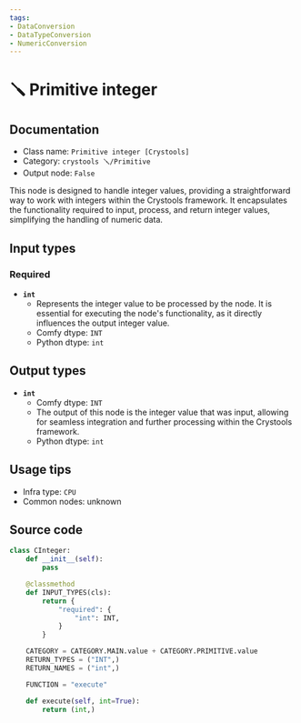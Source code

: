 ```yaml
---
tags:
- DataConversion
- DataTypeConversion
- NumericConversion
---
```


# 🪛 Primitive integer
## Documentation
- Class name: `Primitive integer [Crystools]`
- Category: `crystools 🪛/Primitive`
- Output node: `False`

This node is designed to handle integer values, providing a straightforward way to work with integers within the Crystools framework. It encapsulates the functionality required to input, process, and return integer values, simplifying the handling of numeric data.
## Input types
### Required
- **`int`**
    - Represents the integer value to be processed by the node. It is essential for executing the node's functionality, as it directly influences the output integer value.
    - Comfy dtype: `INT`
    - Python dtype: `int`
## Output types
- **`int`**
    - Comfy dtype: `INT`
    - The output of this node is the integer value that was input, allowing for seamless integration and further processing within the Crystools framework.
    - Python dtype: `int`
## Usage tips
- Infra type: `CPU`
- Common nodes: unknown


## Source code
```python
class CInteger:
    def __init__(self):
        pass

    @classmethod
    def INPUT_TYPES(cls):
        return {
            "required": {
                "int": INT,
            }
        }

    CATEGORY = CATEGORY.MAIN.value + CATEGORY.PRIMITIVE.value
    RETURN_TYPES = ("INT",)
    RETURN_NAMES = ("int",)

    FUNCTION = "execute"

    def execute(self, int=True):
        return (int,)

```
